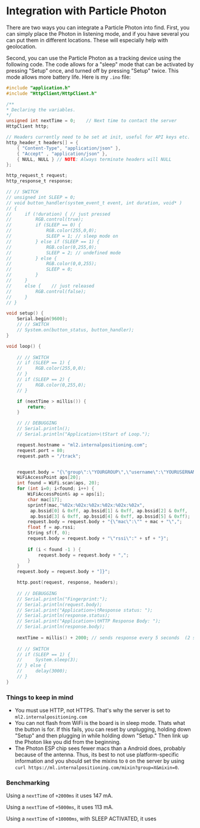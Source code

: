 # Integration with Particle Photon

There are two ways you can integrate a Particle Photon into find. First, you can simply place the Photon in listening mode, and if you have several you can put them in different locations. These will especially help with geolocation.

Second, you can use the Particle Photon as a tracking device using the following code. The code allows for a "sleep" mode that can be activated by pressing "Setup" once, and turned off by pressing "Setup" twice. This mode allows more battery life.
Here is my `.ino` file:

```c
#include "application.h"
#include "HttpClient/HttpClient.h"

/**
* Declaring the variables.
*/
unsigned int nextTime = 0;    // Next time to contact the server
HttpClient http;

// Headers currently need to be set at init, useful for API keys etc.
http_header_t headers[] = {
    { "Content-Type", "application/json" },
    { "Accept" , "application/json" },
    { NULL, NULL } // NOTE: Always terminate headers will NULL
};

http_request_t request;
http_response_t response;

// // SWITCH
// unsigned int SLEEP = 0;
// void button_handler(system_event_t event, int duration, void* )
// {
//     if (!duration) { // just pressed
//         RGB.control(true);
//         if (SLEEP == 0) {
//             RGB.color(255,0,0);
//             SLEEP = 1; // sleep mode on
//         } else if (SLEEP == 1) {
//             RGB.color(0,255,0);
//             SLEEP = 2; // undefined mode
//         } else {
//             RGB.color(0,0,255);
//             SLEEP = 0;
//         }
//     }
//     else {    // just released
//         RGB.control(false);
//     }
// }

void setup() {
    Serial.begin(9600);
    // // SWITCH
    // System.on(button_status, button_handler);
}

void loop() {
    
    // // SWITCH
    // if (SLEEP == 1) {
    //     RGB.color(255,0,0);
    // }
    // if (SLEEP == 2) {
    //     RGB.color(0,255,0);
    // }

    if (nextTime > millis()) {
        return;
    }

    // // DEBUGGING
    // Serial.println();
    // Serial.println("Application>\tStart of Loop.");

    request.hostname = "ml2.internalpositioning.com";
    request.port = 80;
    request.path = "/track";


    request.body = "{\"group\":\"YOURGROUP\",\"username\":\"YOURUSERNAME\",\"location\":\"YOURLOCATION\",\"wifi-fingerprint\":[";
    WiFiAccessPoint aps[20];
    int found = WiFi.scan(aps, 20);
    for (int i=0; i<found; i++) {
        WiFiAccessPoint& ap = aps[i];
        char mac[17];
        sprintf(mac,"%02x:%02x:%02x:%02x:%02x:%02x",
         ap.bssid[0] & 0xff, ap.bssid[1] & 0xff, ap.bssid[2] & 0xff,
         ap.bssid[3] & 0xff, ap.bssid[4] & 0xff, ap.bssid[5] & 0xff);
        request.body = request.body + "{\"mac\":\"" + mac + "\",";
        float f = ap.rssi;
        String sf(f, 0);
        request.body = request.body + "\"rssi\":" + sf + "}";
        
        if (i < found -1 ) {
            request.body = request.body + ",";
        }
    }
    request.body = request.body + "]}";

    http.post(request, response, headers);
    
    // // DEBUGGING
    // Serial.println("Fingerprint:");
    // Serial.println(request.body);
    // Serial.print("Application>\tResponse status: ");
    // Serial.println(response.status);
    // Serial.print("Application>\tHTTP Response Body: ");
    // Serial.println(response.body);
    
    nextTime = millis() + 2000; // sends response every 5 seconds  (2 sec delay + ~3 sec for gathering signals)
    
    // // SWITCH
    // if (SLEEP == 1) {
    //     System.sleep(3);
    // } else {
    //     delay(3000);
    // }
}
```

### Things to keep in mind

- You must use HTTP, not HTTPS. That's why the server is set to `ml2.internalpositioning.com`
- You can not flash from WiFi is the board is in sleep mode. Thats what the button is for. If this fails, you can reset by unplugging, holding down "Setup" and then plugging in while holding down "Setup." Then link up the Photon like you did from the beginning.
- The Photon ESP chip sees fewer macs than a Android does, probably because of the antenna. Thus, its best to not use platform-specific information and you should set the mixins to `0` on the server by using `curl https://ml.internalpositioning.com/mixin?group=X&mixin=0`.


### Benchmarking

Using a `nextTime` of `+2000ms` it uses 147 mA.

Using a `nextTime` of `+5000ms`, it uses 113 mA.

Using a `nextTime` of `+10000ms`, with SLEEP ACTIVATED, it uses 
